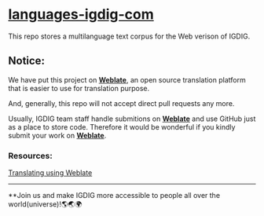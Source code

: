 # [languages-igdig-com](https://translate.igdig.com/projects/igdig/igdigcom/)
This repo stores a multilanguage text corpus for the Web verison of IGDIG.

## Notice:
We have put this project on [**Weblate**](https://translate.igdig.com/projects/igdig/igdigcom/), an open source translation platform that is easier to use for translation purpose.

And, generally, this repo will not accept direct pull requests any more.

Usually, IGDIG team staff handle submitions on [**Weblate**](https://translate.igdig.com/projects/igdig/igdigcom/) and use GitHub just as a place to store code. Therefore it would be wonderful if you kindly submit your work on [**Weblate**](https://translate.igdig.com/projects/igdig/igdigcom/). 

### Resources:
[Translating using Weblate](https://docs.weblate.org/en/latest/user/translating.html)

---------

**Join us and make IGDIG more accessible to people all over the world(universe)!:earth_americas::earth_asia::earth_africa:
